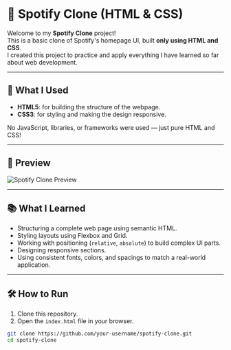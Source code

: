 # 🎵 Spotify Clone (HTML & CSS)

Welcome to my **Spotify Clone** project!  
This is a basic clone of Spotify's homepage UI, built **only using HTML and CSS**.  
I created this project to practice and apply everything I have learned so far about web development.

---

## 🚀 What I Used
- **HTML5**: for building the structure of the webpage.
- **CSS3**: for styling and making the design responsive.
  
No JavaScript, libraries, or frameworks were used — just pure HTML and CSS!

---

## 📸 Preview

![Spotify Clone Preview](link-to-your-screenshot)

---

## 📚 What I Learned
- Structuring a complete web page using semantic HTML.
- Styling layouts using Flexbox and Grid.
- Working with positioning (`relative`, `absolute`) to build complex UI parts.
- Designing responsive sections.
- Using consistent fonts, colors, and spacings to match a real-world application.

---

## 🛠 How to Run
1. Clone this repository.
2. Open the `index.html` file in your browser.
   
```bash
git clone https://github.com/your-username/spotify-clone.git
cd spotify-clone

